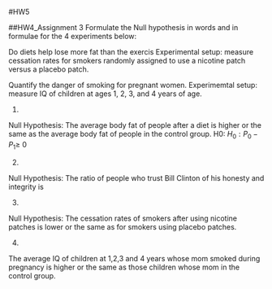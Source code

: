 #HW5

##HW4_Assignment 3
Formulate the Null hypothesis in words and in formulae for the 4 experiments below:

Do diets help lose more fat than the exercis
Experimental setup: measure cessation rates for smokers randomly assigned to use a nicotine patch versus a placebo patch.

Quantify the danger of smoking for pregnant women.
Experimemtal setup: measure IQ of children at ages 1, 2, 3, and 4 years of age.

1. 
Null Hypothesis: The average body fat of people after a diet is higher or the same as the average body fat of people in the control group. 
H0: $H_0: P_0 - P_1 \geq$ 0 

2. 
Null Hypothesis: The ratio of people who trust Bill Clinton of his honesty and integrity is 

3.
Null Hypothesis: The cessation rates of smokers after using nicotine patches is lower or the same as for smokers using placebo patches.

4. 
The average IQ of children at 1,2,3 and 4 years whose mom smoked during pregnancy is higher or the same as those children whose mom in the control group.
 
